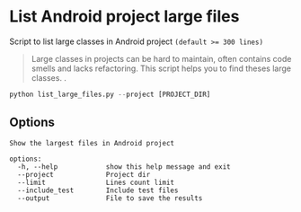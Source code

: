 # List Android project large files
Script to list large classes in Android project `(default >= 300 lines)`
> Large classes in projects can be hard to maintain, often contains code smells and lacks refactoring. This script helps you to find theses large classes.
.
```python
python list_large_files.py --project [PROJECT_DIR]
```
## Options
```
Show the largest files in Android project

options:
  -h, --help            show this help message and exit
  --project             Project dir
  --limit               Lines count limit
  --include_test        Include test files
  --output              File to save the results
  ```
